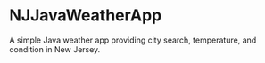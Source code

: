 # NJJavaWeatherApp
A simple Java weather app providing city search, temperature, and condition in New Jersey.
